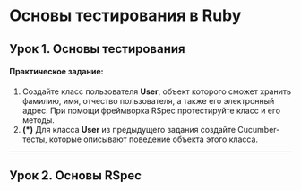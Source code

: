 # Основы тестирования в Ruby
## Урок 1. Основы тестирования
#### Практическое задание:
1. Создайте класс пользователя **User**, объект которого сможет хранить фамилию, имя, отчество
пользователя, а также его электронный адрес. При помощи фреймворка RSpec протестируйте
класс и его методы.
2. **(*)** Для класса **User** из предыдущего задания создайте Cucumber-тесты, которые описывают
поведение объекта этого класса.
***
## Урок 2. Основы RSpec